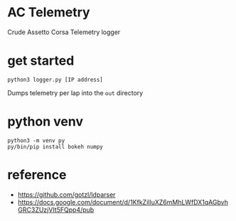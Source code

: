 # AC Telemetry

Crude Assetto Corsa Telemetry logger

# get started

    python3 logger.py [IP address]

Dumps telemetry per lap into the `out` directory


# python venv

    python3 -m venv py
    py/bin/pip install bokeh numpy

# reference

* https://github.com/gotzl/ldparser
* https://docs.google.com/document/d/1KfkZiIluXZ6mMhLWfDX1qAGbvhGRC3ZUzjVIt5FQpp4/pub
